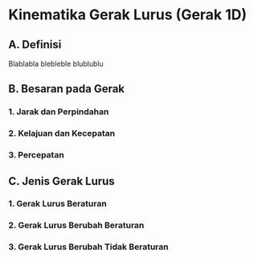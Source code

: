 # Kinematika Gerak Lurus (Gerak 1D)

## A. Definisi

Blablabla blebleble blublublu

## B. Besaran pada Gerak
### 1. Jarak dan Perpindahan
### 2. Kelajuan dan Kecepatan
### 3. Percepatan

## C. Jenis Gerak Lurus
### 1. Gerak Lurus Beraturan
### 2. Gerak Lurus Berubah Beraturan
### 3. Gerak Lurus Berubah Tidak Beraturan